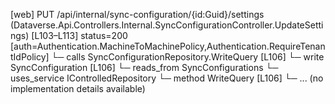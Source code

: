 [web] PUT /api/internal/sync-configuration/{id:Guid}/settings  (Dataverse.Api.Controllers.Internal.SyncConfigurationController.UpdateSettings)  [L103–L113] status=200 [auth=Authentication.MachineToMachinePolicy,Authentication.RequireTenantIdPolicy]
  └─ calls SyncConfigurationRepository.WriteQuery [L106]
  └─ write SyncConfiguration [L106]
    └─ reads_from SyncConfigurations
  └─ uses_service IControlledRepository<SyncConfiguration>
    └─ method WriteQuery [L106]
      └─ ... (no implementation details available)

